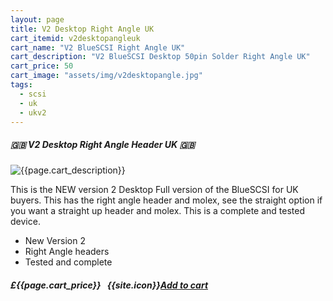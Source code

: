 ```yaml
---
layout: page
title: V2 Desktop Right Angle UK
cart_itemid: v2desktopangleuk
cart_name: "V2 BlueSCSI Right Angle UK"
cart_description: "V2 BlueSCSI Desktop 50pin Solder Right Angle UK"
cart_price: 50
cart_image: "assets/img/v2desktopangle.jpg"
tags: 
  - scsi
  - uk
  - ukv2
---
```


##### 🇬🇧 V2 Desktop Right Angle Header UK 🇬🇧

![{{page.cart_description}}]({{page.cart_image}})

This is the NEW version 2 Desktop Full version of the BlueSCSI for UK buyers. This has the right angle header and molex, see the straight option if you want a straight up header and molex. This is a complete and tested device.

* New Version 2
* Right Angle headers
* Tested and complete

##### £{{page.cart_price}} &nbsp; {{site.icon}}[Add to cart](/cart#{{page.cart_itemid}})